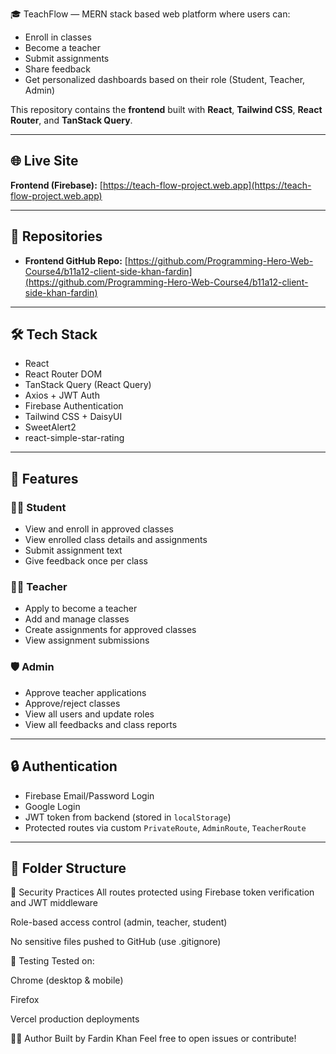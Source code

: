🎓 TeachFlow — MERN stack based web platform where users can:
- Enroll in classes
- Become a teacher
- Submit assignments
- Share feedback
- Get personalized dashboards based on their role (Student, Teacher, Admin)

This repository contains the **frontend** built with **React**, **Tailwind CSS**, **React Router**, and **TanStack Query**.

---

## 🌐 Live Site

**Frontend (Firebase):** [https://teach-flow-project.web.app](https://teach-flow-project.web.app)

---
## 📂 Repositories

- **Frontend GitHub Repo:** [https://github.com/Programming-Hero-Web-Course4/b11a12-client-side-khan-fardin](https://github.com/Programming-Hero-Web-Course4/b11a12-client-side-khan-fardin)

---

## 🛠️ Tech Stack

- React
- React Router DOM
- TanStack Query (React Query)
- Axios + JWT Auth
- Firebase Authentication
- Tailwind CSS + DaisyUI
- SweetAlert2
- react-simple-star-rating

---

## 🚀 Features

### 👨‍🎓 Student
- View and enroll in approved classes
- View enrolled class details and assignments
- Submit assignment text
- Give feedback once per class

### 👩‍🏫 Teacher
- Apply to become a teacher
- Add and manage classes
- Create assignments for approved classes
- View assignment submissions

### 🛡️ Admin
- Approve teacher applications
- Approve/reject classes
- View all users and update roles
- View all feedbacks and class reports

---

## 🔒 Authentication

- Firebase Email/Password Login
- Google Login
- JWT token from backend (stored in `localStorage`)
- Protected routes via custom `PrivateRoute`, `AdminRoute`, `TeacherRoute`

---

## 📁 Folder Structure



🔐 Security Practices
All routes protected using Firebase token verification and JWT middleware

Role-based access control (admin, teacher, student)

No sensitive files pushed to GitHub (use .gitignore)

🧪 Testing
Tested on:

Chrome (desktop & mobile)

Firefox

Vercel production deployments

👨‍💻 Author
Built by Fardin Khan
Feel free to open issues or contribute!